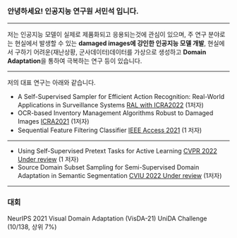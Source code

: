 ### 안녕하세요! 인공지능 연구원 서민석 입니다.

----

저는 인공지능 모델이 실제로 제품화되고 응용되는것에 관심이 있으며, 주 연구 분야로는 현실에서 발생할 수 있는 **damaged images에 강인한 인공지능 모델 개발**, 현실에서 구하기 어려운(재난상황, 군사데이터)데이터를 가상으로 생성하고 **Domain Adaptation**을 통하여 극복하는 연구 등이 있습니다.

----
저의 대표 연구는 아래와 같습니다.

- A Self-Supervised Sampler for Efficient Action Recognition: Real-World Applications in Surveillance Systems [RAL with ICRA2022](-) (1저자)
- OCR-based Inventory Management Algorithms Robust to Damaged Images [ICRA2021](-) (1저자)
- Sequential Feature Filtering Classifier [IEEE Access 2021](https://ieeexplore.ieee.org/abstract/document/9459741) (1 저자)
----
- Using Self-Supervised Pretext Tasks for Active Learning [CVPR 2022 Under review](-) (1 저자)
- Source Domain Subset Sampling for Semi-Supervised Domain Adaptation in Semantic Segmentation [CVIU 2022 Under review](-) (1저자)
----
### 대회

NeurIPS 2021 Visual Domain Adaptation (VisDA-21) UniDA Challenge (10/138, 상위 7%)
